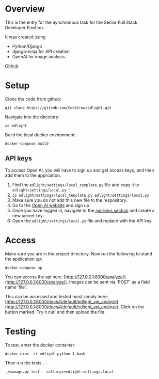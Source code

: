 # Overview
This is the entry for the aynchronous task for the Senior Full Stack Developer Position.

It was created using

* Python/Django
* django-ninja for API creation
* OpenAI for image analysis.

[Github](https://github.com/CodeCrow/edlight)

# Setup
Clone the code from github:

`git clone https://github.com/CodeCrow/edlight.git`

Navigate into the directory:

`cd edlight`

Build the local docker environment:

`docker-compose build`


## API keys

To access Open AI, you will have to sign up and get access keys, and then add them to the application.

1. Find the `edlight/settings/local_template.py` file and copy it to `edlight/settings/local.py `: 
  2. `cp edlight/settings/local_template.py edlight/settings/local.py`
  2. Make sure you do not add this new file to the respository.
2. Go to the [Open AI website](https://openai.com/) and sign up.
3. Once you have logged in, navigate to the [api-keys section](https://platform.openai.com/api-keys) and create a new secret key.
4. Open the `edlight/settings/local.py` file and replace <ENTER OPEN AI API KEY HERE> with the API key.

# Access

Make sure you are in the project directory.  Now run the following to stand the application up:

`docker-compose up`

You can access the api here: [http://127.0.0.1:8000/analyze/](http://127.0.0.1:8000/analyze/).  Images can be sent via 'POST' as a field name 'file'.

This can be accessed and tested most simply here: [http://127.0.0.1:8000/docs#/default/edlight_api_analyze](http://127.0.0.1:8000/docs#/default/edlight_api_analyze).   Click on the button marked 'Try it out' and then upload the file.

# Testing

To test, enter the docker container: 

`docker exec -it edlight-python-1 bash`

Then run the tests . . .

`./manage.py test --settings=edlight.settings.local`